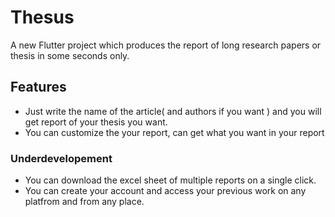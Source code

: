 # Thesus

A new Flutter project which produces the report of long research papers or thesis in some seconds only.

## Features

* Just write the name of the article( and authors if you want )  and you will get report of your thesis you want.
* You can customize the your report, can get what you want in your report

### Underdevelopement

*  You can download the excel sheet of multiple reports on a single click.
*  You can create your account and access your previous work on any  platfrom and from any place.

